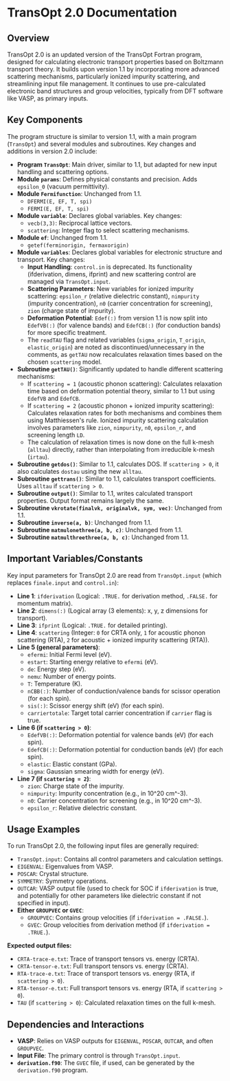 # TransOpt 2.0 Documentation

## Overview

TransOpt 2.0 is an updated version of the TransOpt Fortran program, designed for calculating electronic transport properties based on Boltzmann transport theory. It builds upon version 1.1 by incorporating more advanced scattering mechanisms, particularly ionized impurity scattering, and streamlining input file management. It continues to use pre-calculated electronic band structures and group velocities, typically from DFT software like VASP, as primary inputs.

## Key Components

The program structure is similar to version 1.1, with a main program (`TransOpt`) and several modules and subroutines. Key changes and additions in version 2.0 include:

*   **Program `TransOpt`**: Main driver, similar to 1.1, but adapted for new input handling and scattering options.
*   **Module `params`**: Defines physical constants and precision. Adds `epsilon_0` (vacuum permittivity).
*   **Module `Fermifunction`**: Unchanged from 1.1.
    *   `DFERMI(E, EF, T, spi)`
    *   `FERMI(E, EF, T, spi)`
*   **Module `variable`**: Declares global variables. Key changes:
    *   `vecb(3,3)`: Reciprocal lattice vectors.
    *   `scattering`: Integer flag to select scattering mechanisms.
*   **Module `ef`**: Unchanged from 1.1.
    *   `getef(ferminorigin, fermaxorigin)`
*   **Module `variables`**: Declares global variables for electronic structure and transport. Key changes:
    *   **Input Handling**: `control.in` is deprecated. Its functionality (ifderivation, dimens, ifprint) and new scattering control are managed via `TransOpt.input`.
    *   **Scattering Parameters**: New variables for ionized impurity scattering: `epsilon_r` (relative dielectric constant), `nimpurity` (impurity concentration), `n0` (carrier concentration for screening), `zion` (charge state of impurity).
    *   **Deformation Potential**: `Edef(:)` from version 1.1 is now split into `EdefVB(:)` (for valence bands) and `EdefCB(:)` (for conduction bands) for more specific treatment.
    *   The `readTAU` flag and related variables (`sigma_origin`, `T_origin`, `elastic_origin`) are noted as discontinued/unnecessary in the comments, as `getTAU` now recalculates relaxation times based on the chosen `scattering` model.
*   **Subroutine `getTAU()`**: Significantly updated to handle different scattering mechanisms:
    *   If `scattering = 1` (acoustic phonon scattering): Calculates relaxation time based on deformation potential theory, similar to 1.1 but using `EdefVB` and `EdefCB`.
    *   If `scattering = 2` (acoustic phonon + ionized impurity scattering): Calculates relaxation rates for both mechanisms and combines them using Matthiessen's rule. Ionized impurity scattering calculation involves parameters like `zion`, `nimpurity`, `n0`, `epsilon_r`, and screening length `LD`.
    *   The calculation of relaxation times is now done on the full k-mesh (`alltau`) directly, rather than interpolating from irreducible k-mesh (`irtau`).
*   **Subroutine `getdos()`**: Similar to 1.1, calculates DOS. If `scattering > 0`, it also calculates `dostau` using the new `alltau`.
*   **Subroutine `gettrans()`**: Similar to 1.1, calculates transport coefficients. Uses `alltau` if `scattering > 0`.
*   **Subroutine `output()`**: Similar to 1.1, writes calculated transport properties. Output format remains largely the same.
*   **Subroutine `vkrotate(finalvk, originalvk, sym, vec)`**: Unchanged from 1.1.
*   **Subroutine `inverse(a, b)`**: Unchanged from 1.1.
*   **Subroutine `matmulonethree(a, b, c)`**: Unchanged from 1.1.
*   **Subroutine `matmulthreethree(a, b, c)`**: Unchanged from 1.1.

## Important Variables/Constants

Key input parameters for TransOpt 2.0 are read from `TransOpt.input` (which replaces `finale.input` and `control.in`):

*   **Line 1**: `ifderivation` (Logical: `.TRUE.` for derivation method, `.FALSE.` for momentum matrix).
*   **Line 2**: `dimens(:)` (Logical array (3 elements): x, y, z dimensions for transport).
*   **Line 3**: `ifprint` (Logical: `.TRUE.` for detailed printing).
*   **Line 4**: `scattering` (Integer: `0` for CRTA only, `1` for acoustic phonon scattering (RTA), `2` for acoustic + ionized impurity scattering (RTA)).
*   **Line 5 (general parameters)**:
    *   `efermi`: Initial Fermi level (eV).
    *   `estart`: Starting energy relative to `efermi` (eV).
    *   `de`: Energy step (eV).
    *   `nemu`: Number of energy points.
    *   `T`: Temperature (K).
    *   `nCBB(:)`: Number of conduction/valence bands for scissor operation (for each spin).
    *   `sis(:)`: Scissor energy shift (eV) (for each spin).
    *   `carriertotale`: Target total carrier concentration if `carrier` flag is true.
*   **Line 6 (if `scattering > 0`)**:
    *   `EdefVB(:)`: Deformation potential for valence bands (eV) (for each spin).
    *   `EdefCB(:)`: Deformation potential for conduction bands (eV) (for each spin).
    *   `elastic`: Elastic constant (GPa).
    *   `sigma`: Gaussian smearing width for energy (eV).
*   **Line 7 (if `scattering = 2`)**:
    *   `zion`: Charge state of the impurity.
    *   `nimpurity`: Impurity concentration (e.g., in 10^20 cm^-3).
    *   `n0`: Carrier concentration for screening (e.g., in 10^20 cm^-3).
    *   `epsilon_r`: Relative dielectric constant.

## Usage Examples

To run TransOpt 2.0, the following input files are generally required:

*   `TransOpt.input`: Contains all control parameters and calculation settings.
*   `EIGENVAL`: Eigenvalues from VASP.
*   `POSCAR`: Crystal structure.
*   `SYMMETRY`: Symmetry operations.
*   `OUTCAR`: VASP output file (used to check for SOC if `ifderivation` is true, and potentially for other parameters like dielectric constant if not specified in input).
*   **Either `GROUPVEC` or `GVEC`**:
    *   `GROUPVEC`: Contains group velocities (if `ifderivation = .FALSE.`).
    *   `GVEC`: Group velocities from derivation method (if `ifderivation = .TRUE.`).

**Expected output files:**
*   `CRTA-trace-e.txt`: Trace of transport tensors vs. energy (CRTA).
*   `CRTA-tensor-e.txt`: Full transport tensors vs. energy (CRTA).
*   `RTA-trace-e.txt`: Trace of transport tensors vs. energy (RTA, if `scattering > 0`).
*   `RTA-tensor-e.txt`: Full transport tensors vs. energy (RTA, if `scattering > 0`).
*   `TAU` (if `scattering > 0`): Calculated relaxation times on the full k-mesh.

## Dependencies and Interactions

*   **VASP**: Relies on VASP outputs for `EIGENVAL`, `POSCAR`, `OUTCAR`, and often `GROUPVEC`.
*   **Input File**: The primary control is through `TransOpt.input`.
*   **`derivation.f90`**: The `GVEC` file, if used, can be generated by the `derivation.f90` program.
